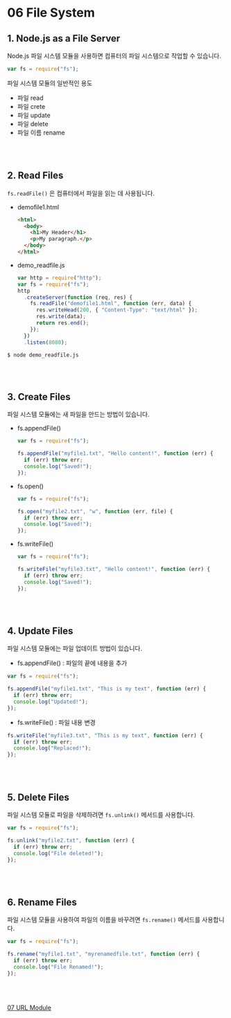 # 06 File System

## 1. Node.js as a File Server

Node.js 파일 시스템 모듈을 사용하면 컴퓨터의 파일 시스템으로 작업할 수 있습니다.

```javascript
var fs = require("fs");
```

파일 시스템 모듈의 일반적인 용도

- 파일 read
- 파일 crete
- 파일 update
- 파일 delete
- 파일 이름 rename

<br/>
<br/>

## 2. Read Files

`fs.readFile()` 은 컴퓨터에서 파일을 읽는 데 사용됩니다.

- demofile1.html

  ```html
  <html>
    <body>
      <h1>My Header</h1>
      <p>My paragraph.</p>
    </body>
  </html>
  ```

- demo_readfile.js

  ```javascript
  var http = require("http");
  var fs = require("fs");
  http
    .createServer(function (req, res) {
      fs.readFile("demofile1.html", function (err, data) {
        res.writeHead(200, { "Content-Type": "text/html" });
        res.write(data);
        return res.end();
      });
    })
    .listen(8080);
  ```

```
$ node demo_readfile.js
```

<br/>
<br/>

## 3. Create Files

파일 시스템 모듈에는 새 파일을 만드는 방법이 있습니다.

- fs.appendFile()

  ```javascript
  var fs = require("fs");

  fs.appendFile("myfile1.txt", "Hello content!", function (err) {
    if (err) throw err;
    console.log("Saved!");
  });
  ```

- fs.open()

  ```javascript
  var fs = require("fs");

  fs.open("myfile2.txt", "w", function (err, file) {
    if (err) throw err;
    console.log("Saved!");
  });
  ```

- fs.writeFile()

  ```javascript
  var fs = require("fs");

  fs.writeFile("myfile3.txt", "Hello content!", function (err) {
    if (err) throw err;
    console.log("Saved!");
  });
  ```

<br/>
<br/>

## 4. Update Files

파일 시스템 모듈에는 파일 업데이트 방법이 있습니다.

- fs.appendFile() : 파일의 끝에 내용을 추가

```javascript
var fs = require("fs");

fs.appendFile("myfile1.txt", "This is my text", function (err) {
  if (err) throw err;
  console.log("Updated!");
});
```

- fs.writeFile() : 파일 내용 변경

```javascript
fs.writeFile("myfile3.txt", "This is my text", function (err) {
  if (err) throw err;
  console.log("Replaced!");
});
```

<br/>
<br/>

## 5. Delete Files

파일 시스템 모듈로 파일을 삭제하려면 `fs.unlink()` 메서드를 사용합니다.

```javascript
var fs = require("fs");

fs.unlink("myfile2.txt", function (err) {
  if (err) throw err;
  console.log("File deleted!");
});
```

<br/>
<br/>

## 6. Rename Files

파일 시스템 모듈을 사용하여 파일의 이름을 바꾸려면 `fs.rename()` 메서드를 사용합니다.

```javascript
var fs = require("fs");

fs.rename("myfile1.txt", "myrenamedfile.txt", function (err) {
  if (err) throw err;
  console.log("File Renamed!");
});
```

<br/>
<br/>

[07 URL Module](./07%20URL%20Module.md)
